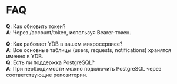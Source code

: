 # FAQ

**Q**: Как обновить токен?  
**A**: Через /account/token, используя Bearer-токен.

**Q**: Как работает YDB в вашем микросервисе?  
**A**: Все основные таблицы (users, requests, notifications) хранятся именно в YDB.  
**Q**: Есть ли поддержка PostgreSQL?  
**A**: При необходимости можно подключить PostgreSQL через соответствующие репозитории.  